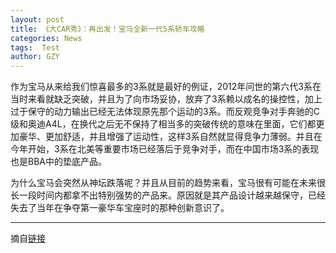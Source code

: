 ```yaml
---
layout: post
title: 《大CAR秀》：再出发！宝马全新一代5系轿车攻略
categories: News
tags:  Test
author: GZY
---
```


作为宝马从来给我们惊喜最多的3系就是最好的例证，2012年问世的第六代3系在当时来看就缺乏突破，并且为了向市场妥协，放弃了3系赖以成名的操控性，加上过于保守的动力输出已经无法体现原先那个运动的3系。而反观竞争对手奔驰的C级和奥迪A4L，在换代之后无不保持了相当多的突破传统的意味在里面，它们都更加豪华、更加舒适，并且增强了运动性，这样3系自然就显得竞争力薄弱。并且在今年开始，3系在北美等重要市场已经落后于竞争对手，而在中国市场3系的表现也是BBA中的垫底产品。

为什么宝马会突然从神坛跌落呢？并且从目前的趋势来看，宝马很有可能在未来很长一段时间内都拿不出特别强势的产品来。原因就是其产品设计越来越保守，已经失去了当年在争夺第一豪华车宝座时的那种创新意识了。



*****

摘自[链接](http://auto.qq.com/cross/20161020/tO118D8T.html)